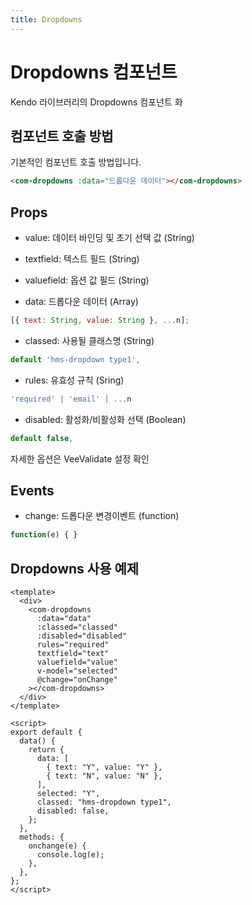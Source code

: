 ```yaml
---
title: Dropdowns
---
```


# Dropdowns 컴포넌트

Kendo 라이브러리의 Dropdowns 컴포넌트 화

## 컴포넌트 호출 방법

기본적인 컴포넌트 호출 방법입니다.

```html
<com-dropdowns :data="드롭다운 데이터"></com-dropdowns>
```

## Props

- value: 데이터 바인딩 및 초기 선택 값 (String)

- textfield: 텍스트 필드 (String)

- valuefield: 옵션 값 필드 (String)

- data: 드롭다운 데이터 (Array)

```js
[{ text: String, value: String }, ...n];
```

- classed: 사용될 클래스명 (String)

```js
default 'hms-dropdown type1',
```

- rules: 유효성 규칙 (Sring)

```js
'required' | 'email' | ...n
```

- disabled: 활성화/비활성화 선택 (Boolean)

```js
default false,
```


자세한 옵션은 VeeValidate 설정 확인

## Events

- change: 드롭다운 변경이벤트 (function)

```js
function(e) { }
```

## Dropdowns 사용 예제

```vue
<template>
  <div>
    <com-dropdowns
      :data="data"
      :classed="classed"
      :disabled="disabled"
      rules="required"
      textfield="text"
      valuefield="value"
      v-model="selected"
      @change="onChange"
    ></com-dropdowns>
  </div>
</template>

<script>
export default {
  data() {
    return {
      data: [
        { text: "Y", value: "Y" },
        { text: "N", value: "N" },
      ],
      selected: "Y",
      classed: "hms-dropdown type1",
      disabled: false,
    };
  },
  methods: {
    onchange(e) {
      console.log(e);
    },
  },
};
</script>
```

